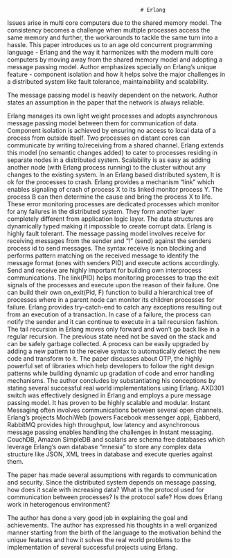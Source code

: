                                                # Erlang
                                               
Issues arise in multi core computers due to the shared memory model. The consistency becomes a challenge when multiple processes access the same memory and further, the workarounds to tackle the same turn into a hassle. This paper introduces us to an age old concurrent programming language - Erlang and the way it harmonizes with the modern multi core computers by moving away from the shared memory model and adopting a message passing model. Author emphasizes specially on Erlang’s unique feature - component isolation and how it helps solve the major challenges in a distributed system like fault tolerance, maintainability and scalability.

The message passing model is heavily dependent on the network. Author states an assumption in the paper that the network is always reliable. 

Erlang manages its own light weight processes and adopts asynchronous message passing model between them for communication of data. Component isolation is achieved by ensuring no access to local data of a process from outside itself. Two processes on distant cores can communicate by writing to/receiving from a shared channel.  Erlang extends this model (no semantic changes added) to cater to processes residing in separate nodes in a distributed system. Scalability is as easy as adding another node (with Erlang process running) to the cluster without any changes to the existing system.
In an Erlang based distributed system, It is ok for the processes to crash. Erlang provides a mechanism “link” which enables signaling of crash of process X to its linked monitor process Y. The process B can then determine the cause and bring the process X to life. These error monitoring processes are dedicated processes which monitor for any failures in the distributed system. They form another layer completely different from application logic layer. The data structures are dynamically typed making it impossible to create corrupt data. Erlang is highly fault tolerant. 
The message passing model involves receive for receiving messages from the sender and “!”  (send) against the senders process id to send messages. The syntax receive is non blocking and performs pattern matching on the received message to identify the message format (ones with senders PID) and execute actions accordingly. Send and receive are highly important for building own interprocess communications.
The link(PID) helps monitoring processes to trap the exit signals of the processes and execute upon the reason of their failure. One can build their own on_exit(Pid, F) function to build a hierarchical tree of processes where in a parent node can monitor its children processes for failure.
Erlang provides try-catch-end to catch any exceptions resulting out from an execution of a transaction. In case of a failure, the process can notify the sender and it can continue to execute in a tail recursion fashion. The tail recursion in Erlang moves only forward and won’t go back like in a regular recursion. The previous state need not be saved on the stack and can be safely garbage collected.
A process can be easily upgraded by adding a new pattern to the receive syntax to automatically detect the new code and transform to it.
The paper discusses about OTP, the highly powerful set of libraries which help developers to follow the right design patterns while building dynamic up gradation of code and error handling mechanisms. 
The author concludes by substantiating his conceptions by stating several successful real world implementations using Erlang. AXD301 switch was effectively designed in Erlang and employs a pure message passing model. It has proven to be highly scalable and modular.
Instant Messaging often involves communications between several open channels. Erlang’s projects MochiWeb (powers Facebook messenger app), Ejabberd, RabbitMQ provides high throughput, low latency and asynchronous message passing enables handling the challenges in Instant messaging. CouchDB, Amazon SimpleDB and scalaris are schema free databases which leverage Erlang’s own database “mnesia” to store any complex data structure like JSON, XML trees in database and execute queries against them. 

The paper has made several assumptions with regards to communication and security. Since the distributed system depends on message passing, how does it scale with increasing data? What is the protocol used for communication between processes? Is the protocol safe? How does Erlang work in heterogenous environment?

The author has done a very good job in explaining the goal and achievements. The author has expressed his thoughts in a well organized manner starting from the birth of the language to the motivation behind the unique features and how it solves the real world problems to the implementation of several successful projects using Erlang.
